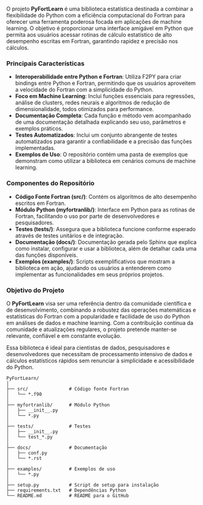 O projeto **PyFortLearn** é uma biblioteca estatística destinada a combinar a flexibilidade do Python com a eficiência computacional do Fortran para oferecer uma ferramenta poderosa focada em aplicações de machine learning. O objetivo é proporcionar uma interface amigável em Python que permita aos usuários acessar rotinas de cálculo estatístico de alto desempenho escritas em Fortran, garantindo rapidez e precisão nos cálculos.

### Principais Características

- **Interoperabilidade entre Python e Fortran**: Utiliza F2PY para criar bindings entre Python e Fortran, permitindo que os usuários aproveitem a velocidade do Fortran com a simplicidade do Python.
- **Foco em Machine Learning**: Inclui funções essenciais para regressões, análise de clusters, redes neurais e algoritmos de redução de dimensionalidade, todos otimizados para performance.
- **Documentação Completa**: Cada função e método vem acompanhado de uma documentação detalhada explicando seu uso, parâmetros e exemplos práticos.
- **Testes Automatizados**: Inclui um conjunto abrangente de testes automatizados para garantir a confiabilidade e a precisão das funções implementadas.
- **Exemplos de Uso**: O repositório contém uma pasta de exemplos que demonstram como utilizar a biblioteca em cenários comuns de machine learning.

### Componentes do Repositório

- **Código Fonte Fortran (src/)**: Contém os algoritmos de alto desempenho escritos em Fortran.
- **Módulo Python (myfortranlib/)**: Interface em Python para as rotinas de Fortran, facilitando o uso por parte de desenvolvedores e pesquisadores.
- **Testes (tests/)**: Assegura que a biblioteca funcione conforme esperado através de testes unitários e de integração.
- **Documentação (docs/)**: Documentação gerada pelo Sphinx que explica como instalar, configurar e usar a biblioteca, além de detalhar cada uma das funções disponíveis.
- **Exemplos (examples/)**: Scripts exemplificativos que mostram a biblioteca em ação, ajudando os usuários a entenderem como implementar as funcionalidades em seus próprios projetos.

### Objetivo do Projeto

O **PyFortLearn** visa ser uma referência dentro da comunidade científica e de desenvolvimento, combinando a robustez das operações matemáticas e estatísticas do Fortran com a popularidade e facilidade de uso do Python em análises de dados e machine learning. Com a contribuição contínua da comunidade e atualizações regulares, o projeto pretende manter-se relevante, confiável e em constante evolução.

Essa biblioteca é ideal para cientistas de dados, pesquisadores e desenvolvedores que necessitam de processamento intensivo de dados e cálculos estatísticos rápidos sem renunciar à simplicidade e acessibilidade do Python.

```
PyFortLearn/
│
├── src/               # Código fonte Fortran
│   └── *.f90
│
├── myfortranlib/      # Módulo Python
│   ├── __init__.py
│   └── *.py
│
├── tests/             # Testes
│   ├── __init__.py
│   └── test_*.py
│
├── docs/              # Documentação
│   ├── conf.py
│   └── *.rst
│
├── examples/          # Exemplos de uso
│   └── *.py
│
├── setup.py           # Script de setup para instalação
├── requirements.txt   # Dependências Python
└── README.md          # README para o GitHub

```
